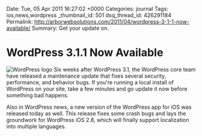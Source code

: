 Date: Tue, 05 Apr 2011 16:27:02 +0000
Categories: journal
Tags: ios,news,wordpress
_thumbnail_id: 501
dsq_thread_id: 426291184
Permalink: http://arborwebsolutions.com/2011/04/wordpress-3-1-1-now-available/
Summary: Get your update on.

# WordPress 3.1.1 Now Available

<img src="/attachments/grey-l.png" alt="WordPress logo" class="alignleft" /> Six weeks after WordPress 3.1, the WordPress core team have released a
maintenance update that fixes several security, performance, and
behavior bugs. If you're running a local install of WordPress on your
site, take a few minutes and go update it now before something bad
happens. 

Also in WordPress news, a new version of the WordPress app for
iOS was released today as well. This release fixes some crash bugs and
lays the groundwork for WordPress iOS 2.8, which will finally support
localization into multiple languages.
